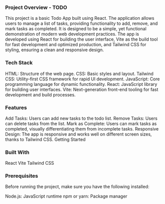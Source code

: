 ### Project Overview - TODO
This project is a basic Todo App built using React. The application allows users to manage a list of tasks, providing functionality to add, remove, and mark tasks as completed. It is designed to be a simple, yet functional demonstration of modern web development practices.
The app is developed using React for building the user interface, Vite as the build tool for fast development and optimized production, and Tailwind CSS for styling, ensuring a clean and responsive design.

### Tech Stack
HTML: Structure of the web page.
CSS: Basic styles and layout.
Tailwind CSS: Utility-first CSS framework for rapid UI development.
JavaScript: Core programming language for dynamic functionality.
React: JavaScript library for building user interfaces.
Vite: Next-generation front-end tooling for fast development and build processes.


### Features
Add Tasks: Users can add new tasks to the todo list.
Remove Tasks: Users can delete tasks from the list.
Mark as Complete: Users can mark tasks as completed, visually differentiating them from incomplete tasks.
Responsive Design: The app is responsive and works well on different screen sizes, thanks to Tailwind CSS.
Getting Started


### Built With
React
Vite
Tailwind CSS


### Prerequisites
Before running the project, make sure you have the following installed:

Node.js: JavaScript runtime
npm or yarn: Package manager
